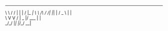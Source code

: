 __        ___   _    _  _____ 
\ \      / / | | |  / \|_   _|
 \ \ /\ / /| |_| | / _ \ | |  
  \ V  V / |  _  |/ ___ \| |  
   \_/\_/  |_| |_/_/   \_\_|  
<!---
ummm74/ummm74 is a ✨ special ✨ repository because its `README.md` (this file) appears on your GitHub profile.
You can click the Preview link to take a look at your changes.
--->
